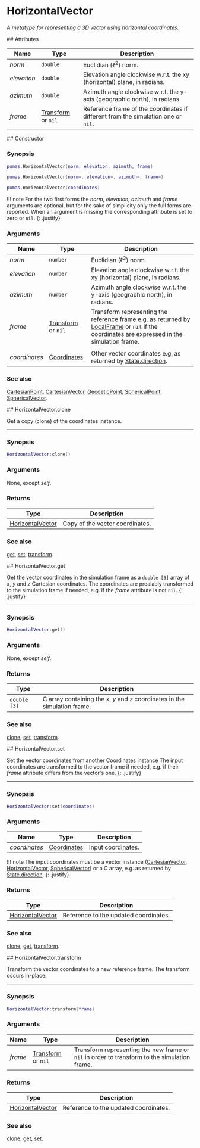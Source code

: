 # HorizontalVector
_A metatype for representing a 3D vector using horizontal coordinates._


<div markdown="1" class="shaded-box fancy">
## Attributes

|Name|Type|Description|
|----|----|-----------|
|*norm*     |`double`| Euclidian (&#8467;<sup>2</sup>) norm. |
|*elevation*|`double`| Elevation angle clockwise w.r.t. the xy (horizontal) plane, in radians. |
|*azimuth*  |`double`| Azimuth angle clockwise w.r.t. the y-axis (geographic north), in radians. |
|*frame*|[Transform](Transform.md) or `nil`| Reference frame of the coordinates if different from the simulation one or `nil`.|
</div>


<div markdown="1" class="shaded-box fancy">
## Constructor

### Synopsis

```lua
pumas.HorizontalVector(norm, elevation, azimuth, frame)

pumas.HorizontalVector{norm=, elevation=, azimuth=, frame=}

pumas.HorizontalVector(coordinates)
```

!!! note
    For the two first forms the *norm*, *elevation*, *azimuth* and *frame*
    arguments are optional, but for the sake of simplicity only the full forms
    are reported. When an argument is missing the corresponding attribute is set
    to zero or `nil`.
    {: .justify}

### Arguments

|Name|Type|Description|
|----|----|-----------|
|*norm*     |`number` | Euclidian (&#8467;<sup>2</sup>) norm. |
|*elevation*|`number` | Elevation angle clockwise w.r.t. the xy (horizontal) plane, in radians. |
|*azimuth*  |`number` | Azimuth angle clockwise w.r.t. the y-axis (geographic north), in radians. |
|*frame*    |[Transform](Transform.md) or `nil`| Transform representing the reference frame e.g. as returned by [LocalFrame](LocalFrame.md) or `nil` if the coordinates are expressed in the simulation frame.|
||||
|*coordinates*|[Coordinates](../Coordinates.md)| Other vector coordinates e.g. as returned by [State.direction](../simulation/State.md#attributes). |

### See also

[CartesianPoint](CartesianPoint.md),
[CartesianVector](CartesianVector.md),
[GeodeticPoint](GeodeticPoint.md),
[SphericalPoint](SphericalPoint.md),
[SphericalVector](SphericalVector.md).

</div>


<div markdown="1" class="shaded-box fancy">
## HorizontalVector.clone

Get a copy (clone) of the coordinates instance.

---

### Synopsis

```lua
HorizontalVector:clone()
```

### Arguments

None, except *self*.

### Returns

|Type|Description|
|----|-----------|
|[HorizontalVector](HorizontalVector.md)| Copy of the vector coordinates.|

### See also

[get](#horizontalvectorget),
[set](#horizontalvectorset),
[transform](#horizontalvectortransform).
</div>


<div markdown="1" class="shaded-box fancy">
## HorizontalVector.get

Get the vector coordinates in the simulation frame as a `double [3]` array of
*x*, *y* and *z* Cartesian coordinates. The coordinates are prealably
transformed to the simulation frame if needed, e.g.  if the *frame* attribute is
not `nil`.
{: .justify}

---

### Synopsis

```lua
HorizontalVector:get()
```

### Arguments

None, except *self*.

### Returns

|Type|Description|
|----|-----------|
|`double [3]`| C array containing the *x*, *y* and *z* coordinates in the simulation frame.|

### See also

[clone](#horizontalvectorclone),
[set](#horizontalvectorset),
[transform](#horizontalvectortransform).

</div>


<div markdown="1" class="shaded-box fancy">
## HorizontalVector.set

Set the vector coordinates from another [Coordinates](../Coordinates.md)
instance The input coordinates are transformed to the vector frame if needed,
e.g.  if their *frame* attribute differs from the vector's one.
{: .justify}

---

### Synopsis

```lua
HorizontalVector:set(coordinates)
```

### Arguments

|Name|Type|Description|
|----|----|-----------|
|*coordinates*|[Coordinates](../Coordinates.md)| Input coordinates.|

!!! note
    The input coordinates must be a vector instance
    ([CartesianVector](CartesianVector.md),
    [HorizontalVector](HorizontalVector.md),
    [SphericalVector](SphericalVector.md)) or a C array, e.g. as returned by
    [State.direction](../simulation/State.md#attributes).
    {: .justify}

### Returns

|Type|Description|
|----|-----------|
|[HorizontalVector](HorizontalVector.md)| Reference to the updated coordinates.|

### See also

[clone](#horizontalvectorclone),
[get](#horizontalvectorget),
[transform](#horizontalvectortransform).
</div>


<div markdown="1" class="shaded-box fancy">
## HorizontalVector.transform

Transform the vector coordinates to a new reference frame. The transform occurs
in-place.

---

### Synopsis

```lua
HorizontalVector:transform(frame)
```

### Arguments

|Name|Type|Description|
|----|----|-----------|
|*frame*|[Transform](Transform.md) or `nil`| Transform representing the new frame or `nil` in order to transform to the simulation frame.|

### Returns

|Type|Description|
|----|-----------|
|[HorizontalVector](HorizontalVector.md)| Reference to the updated coordinates.|

### See also

[clone](#horizontalvectorclone),
[get](#horizontalvectorget),
[set](#horizontalvectorset).
</div>
